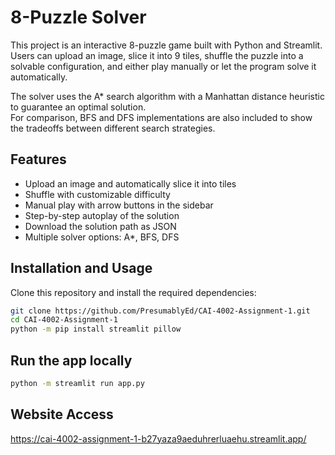 # 8-Puzzle Solver

This project is an interactive 8-puzzle game built with Python and Streamlit.  
Users can upload an image, slice it into 9 tiles, shuffle the puzzle into a solvable configuration, and either play manually or let the program solve it automatically.

The solver uses the A* search algorithm with a Manhattan distance heuristic to guarantee an optimal solution.  
For comparison, BFS and DFS implementations are also included to show the tradeoffs between different search strategies.

## Features
- Upload an image and automatically slice it into tiles  
- Shuffle with customizable difficulty  
- Manual play with arrow buttons in the sidebar  
- Step-by-step autoplay of the solution  
- Download the solution path as JSON  
- Multiple solver options: A*, BFS, DFS  

## Installation and Usage

Clone this repository and install the required dependencies:

```bash
git clone https://github.com/PresumablyEd/CAI-4002-Assignment-1.git
cd CAI-4002-Assignment-1
python -m pip install streamlit pillow
```
## Run the app locally
```bash
python -m streamlit run app.py
```
## Website Access

https://cai-4002-assignment-1-b27yaza9aeduhrerluaehu.streamlit.app/
